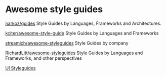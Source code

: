 # Awesome style guides

[narkoz/guides](https://github.com/narkoz/guides)
Style Guides by Languages, Frameworks and Architectures.

[kciter/awesome-style-guide](https://github.com/kciter/awesome-style-guide)
Style Guides by Languages and Frameworks

[streamich/awesome-styleguides](https://github.com/streamich/awesome-styleguides)
Style Guides by company

[RichardLitt/awesome-styleguides](https://github.com/RichardLitt/awesome-styleguides)
Style Guides by Languages and Frameworks, and other perspectives

[UI Styleguides](https://kevinformatics.com/ui-styleguides/)
